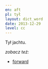 ```yaml
---
en: aft
pl: tył
layout: dict_word
date: 2013-12-29
level: cc
---
```


Tył jachtu.

*zobacz też:*

* [forward](/dict/yacht-parts/hull/forward.html)
